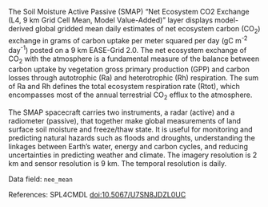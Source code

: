 The Soil Moisture Active Passive (SMAP) “Net Ecosystem CO2 Exchange (L4, 9 km Grid Cell Mean, Model Value-Added)” layer displays model-derived global gridded mean daily estimates of net ecosystem carbon (CO<sub>2</sub>) exchange in grams of carbon uptake per meter squared per day (gC m<sup>-2</sup> day<sup>-1</sup>) posted on a 9 km EASE-Grid 2.0. The net ecosystem exchange of CO<sub>2</sub> with the atmosphere is a fundamental measure of the balance between carbon uptake by vegetation gross primary production (GPP) and carbon losses through autotrophic (Ra) and heterotrophic (Rh) respiration. The sum of Ra and Rh defines the total ecosystem respiration rate (Rtot), which encompasses most of the annual terrestrial CO<sub>2</sub> efflux to the atmosphere.

The SMAP spacecraft carries two instruments, a radar (active) and a radiometer (passive), that together make global measurements of land surface soil moisture and freeze/thaw state. It is useful for monitoring and predicting natural hazards such as floods and droughts, understanding the linkages between Earth’s water, energy and carbon cycles, and reducing uncertainties in predicting weather and climate. The imagery resolution is 2 km and sensor resolution is 9 km. The temporal resolution is daily.

Data field: `nee_mean`

References: SPL4CMDL [doi:10.5067/U7SN8JDZL0UC](https://doi.org/10.5067/U7SN8JDZL0UC)


